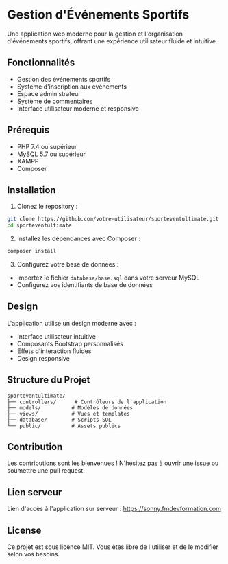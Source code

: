 # Gestion d'Événements Sportifs

Une application web moderne pour la gestion et l'organisation d'événements sportifs, offrant une expérience utilisateur fluide et intuitive.

## Fonctionnalités

- Gestion des événements sportifs
- Système d'inscription aux événements
- Espace administrateur
- Système de commentaires
- Interface utilisateur moderne et responsive

## Prérequis

- PHP 7.4 ou supérieur
- MySQL 5.7 ou supérieur
- XAMPP
- Composer

## Installation

1. Clonez le repository :
```bash
git clone https://github.com/votre-utilisateur/sporteventultimate.git
cd sporteventultimate
```

2. Installez les dépendances avec Composer :
```bash
composer install
```

3. Configurez votre base de données :
- Importez le fichier `database/base.sql` dans votre serveur MySQL
- Configurez vos identifiants de base de données

## Design

L'application utilise un design moderne avec :
- Interface utilisateur intuitive
- Composants Bootstrap personnalisés
- Effets d'interaction fluides
- Design responsive

## Structure du Projet

```
sporteventultimate/
├── controllers/      # Contrôleurs de l'application
├── models/          # Modèles de données
├── views/           # Vues et templates
├── database/        # Scripts SQL
└── public/          # Assets publics
```

## Contribution

Les contributions sont les bienvenues ! N'hésitez pas à ouvrir une issue ou soumettre une pull request.

## Lien serveur 

Lien d'accès à l'application sur serveur : https://sonny.fmdevformation.com

## License

Ce projet est sous licence MIT. Vous êtes libre de l'utiliser et de le modifier selon vos besoins.
